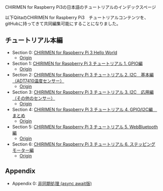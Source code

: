 CHIRIMEN for Raspberry Pi3の日本語のチュートリアルのインデックスページ

以下QiitaのCHIRIMEN for Raspberry Pi3　チュートリアルコンテンツを、gitHubに持ってきて共同編集可能にすることになりました。

## チュートリアル本編

* Section 0: [CHIRIMEN for Raspberry Pi 3 Hello World](section0.md)
  * [Origin](https://qiita.com/tadfmac/items/82817476615fdc7394b3)
* Section 1: [CHIRIMEN for Raspberry Pi 3 チュートリアル 1. GPIO編](section1.md)
  * [Origin](https://qiita.com/tadfmac/items/ebd01cfe46e30de70f3d)
* Section 2: [CHIRIMEN for Raspberry Pi 3 チュートリアル 2. I2C　基本編（ADT7410温度センサー）](section2.md)
  * [Origin](https://qiita.com/tadfmac/items/36d5467f79b6fd3114fb)
* Section 3: [CHIRIMEN for Raspberry Pi 3 チュートリアル 3. I2C　応用編（その他のセンサー）](section3.md)
  * [Origin](https://qiita.com/tadfmac/items/b17d8c6a35b31c495a36)
* Section 4: [CHIRIMEN for Raspberry Pi 3 チュートリアル 4. GPIO/I2C編　まとめ](section4.md)
  * [Origin](https://qiita.com/tadfmac/items/d627f8d2fec3c5f8711b)
* Section 5: [CHIRIMEN for Raspberry Pi 3 チュートリアル 5. WebBluetooth編](section5.md)
  * [Origin](https://qiita.com/g200kg/items/28b3cc8c058bb49673a2)
* Section 6: [CHIRIMEN for Raspberry Pi 3 チュートリアル 6. ステッピングモーター編](section6.md)
  * [Origin](https://qiita.com/g200kg/items/cfb737c07b9b6edced3e)

## Appendix

* Appendix 0: [非同期処理 (async await版)](appendix0.md)
